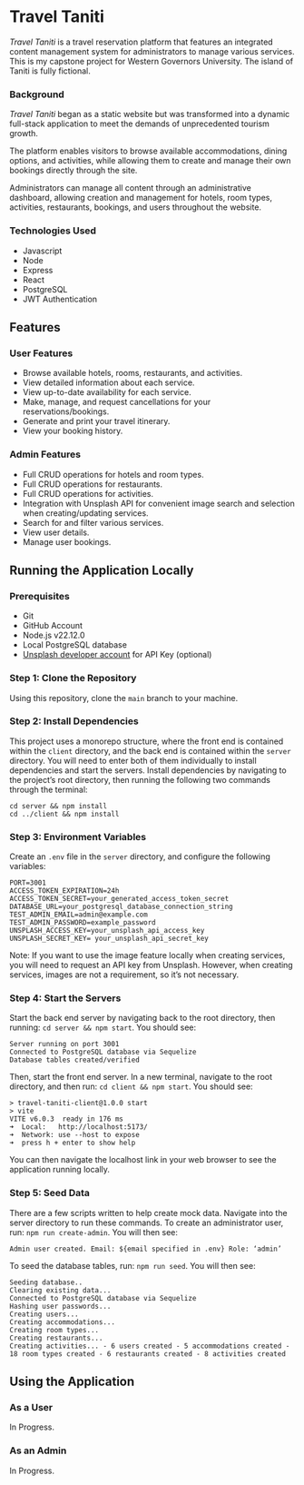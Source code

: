 # Travel Taniti
*Travel Taniti* is a travel reservation platform that features an integrated content management system for administrators to manage various services.
This is my capstone project for Western Governors University. The island of Taniti is fully fictional.

### Background
*Travel Taniti* began as a static website but was transformed into a dynamic full-stack application to meet the demands of unprecedented tourism growth.

The platform enables visitors to browse available accommodations, dining options, and activities, while allowing them to create and manage their own bookings directly through the site.

Administrators can manage all content through an administrative dashboard, allowing creation and management for hotels, room types, activities, restaurants, bookings, and users throughout the website.

### Technologies Used
- Javascript
- Node
- Express
- React
- PostgreSQL
- JWT Authentication

## Features
### User Features
- Browse available hotels, rooms, restaurants, and activities.
- View detailed information about each service.
- View up-to-date availability for each service.
- Make, manage, and request cancellations for your reservations/bookings.
- Generate and print your travel itinerary.
- View your booking history.

### Admin Features
- Full CRUD operations for hotels and room types.
- Full CRUD operations for restaurants.
- Full CRUD operations for activities.
- Integration with Unsplash API for convenient image search and selection when creating/updating services.
- Search for and filter various services.
- View user details.
- Manage user bookings.

## Running the Application Locally
### Prerequisites
- Git 
- GitHub Account 
- Node.js v22.12.0 
- Local PostgreSQL database 
- [Unsplash developer account](https://unsplash.com/developers) for API Key (optional) 

### Step 1: Clone the Repository 
Using this repository, clone the `main` branch to your machine.

### Step 2: Install Dependencies 
This project uses a monorepo structure, where the front end is contained within the `client` directory, and the back end is contained within the `server` directory. 
You will need to enter both of them individually to install dependencies and start the servers. 
Install dependencies by navigating to the project’s root directory, then running the following two commands through the terminal: 
```
cd server && npm install
cd ../client && npm install 
```

### Step 3: Environment Variables 
Create an `.env` file in the `server` directory, and configure the following variables: 
```
PORT=3001 
ACCESS_TOKEN_EXPIRATION=24h 
ACCESS_TOKEN_SECRET=your_generated_access_token_secret 
DATABASE_URL=your_postgresql_database_connection_string 
TEST_ADMIN_EMAIL=admin@example.com 
TEST_ADMIN_PASSWORD=example_password 
UNSPLASH_ACCESS_KEY=your_unsplash_api_access_key 
UNSPLASH_SECRET_KEY= your_unsplash_api_secret_key 
```

Note: If you want to use the image feature locally when creating services, you will need to request 
an API key from Unsplash. However, when creating services, images are not a requirement, so it’s not necessary. 

### Step 4: Start the Servers 
Start the back end server by navigating back to the root directory, then running: `cd server && npm start`.
You should see: 
```
Server running on port 3001 
Connected to PostgreSQL database via Sequelize 
Database tables created/verified 
```
Then, start the front end server. In a new terminal, navigate to the root directory, and then run: `cd client && npm start`.
You should see: 
```
> travel-taniti-client@1.0.0 start 
> vite 
VITE v6.0.3  ready in 176 ms 
➜  Local:   http://localhost:5173/ 
➜  Network: use --host to expose 
➜  press h + enter to show help 
```

You can then navigate the localhost link in your web browser to see the application running locally. 

### Step 5: Seed Data 
There are a few scripts written to help create mock data. Navigate into the server directory to run these commands. 
To create an administrator user, run: `npm run create-admin`.
You will then see:
```
Admin user created. Email: ${email specified in .env} Role: ‘admin’ 
```
To seed the database tables, run: `npm run seed`.
You will then see: 
```
Seeding database.. 
Clearing existing data... 
Connected to PostgreSQL database via Sequelize 
Hashing user passwords... 
Creating users... 
Creating accommodations... 
Creating room types... 
Creating restaurants... 
Creating activities... - 6 users created - 5 accommodations created - 18 room types created - 6 restaurants created - 8 activities created 
```

## Using the Application
### As a User
In Progress.

### As an Admin
In Progress.